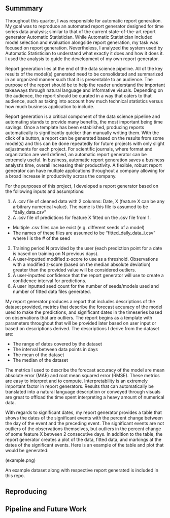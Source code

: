 ## Summmary

Throughout this quarter, I was responsible for automatic report generation. My goal was to reproduce an automated report generator designed for time series data analysis; similar to that of the current state-of-the-art report generator Automatic Statistician. While Automatic Statistician included model selection and evaluation alongside report generation, my task was focused on report generation. Nevertheless, I analyzed the system used by Automatic Statistician to understand what exactly it does and how it does it. I used the analysis to guide the development of my own report generator.

Report generation lies at the end of the data science pipeline. All of the key results of the model(s) generated need to be consolidated and summarized in an organized manner such that it is presentable to an audience. The purpose of the report should be to help the reader understand the important takeaways through natural language and informative visuals. Depending on the audience, the report should be curated in a way that caters to that audience, such as taking into account how much technical statistics versus how much business application to include.

Report generation is a critical component of the data science pipeline and automating stands to provide many benefits, the most important being time savings. Once a template has been established, producing reports automatically is significantly quicker than manually writing them. With the click of a button, a report can be generated based on the results from some model(s) and this can be done repeatedly for future projects with only slight adjustments for each project. For scientific journals, where format and organization are well defined, an automatic report generator can be extremely useful. In business, automatic report generation saves a business analyst‘s time, overall increasing their productivity. A flexible, robust report generator can have multiple applications throughout a company allowing for a broad increase in productivity across the company.

For the purposes of this project, I developed a report generator based on the following inputs and assumptions:
1.	A .csv file of cleaned data with 2 columns: Date, X (feature X can be any arbitrary numerical value). The name is this file is assumed to be “daily_data.csv”
2.	A .csv file of predictions for feature X fitted on the .csv file from 1.
  -	Multiple .csv files can be exist (e.g. different seeds of a model)
  -	The names of these files are assumed to be “fitted_daily_data_i.csv” where I is the # of the seed
3.	Training period N provided by the user (each prediction point for a date is based on training on N previous days).
4.	A user-inputted modified z-score to use as a threshold. Observations with a modified z-score (based on the median absolute deviation) greater than the provided value will be considered outliers.
5.	A user-inputted confidence that the report generator will use to create a confidence interval for predictions.
6.	A user inputted seed count for the number of seeds/models used and number of fitted data files generated.

My report generator produces a report that includes descriptions of the dataset provided, metrics that describe the forecast accuracy of the model used to make the predictions, and significant dates in the timeseries based on observations that are outliers. The report begins as a template with parameters throughout that will be provided later based on user input or based on descriptions derived. The descriptions I derive from the dataset are:
*	The range of dates covered by the dataset
*	The interval between data points in days
*	The mean of the dataset
*	The median of the dataset

The metrics I used to describe the forecast accuracy of the model are mean absolute error (MAE) and root mean squared error (RMSE). These metrics are easy to interpret and to compute. Interpretability is an extremely important factor in report generators. Results that can automatically be translated into a natural language description or conveyed through visuals are great to offload the time spent interpreting a heavy amount of numerical data.

With regards to significant dates, my report generator provides a table that shows the dates of the significant events with the percent change between the day of the event and the preceding event. The significant events are not outliers of the observations themselves, but outliers in the percent change of some feature X between 2 consecutive days. In addition to the table, the report generator creates a plot of the data, fitted data, and markings at the dates of the significant events. Here is an example of the table and plot that would be generated:

(example.png)

An example dataset along with respective report generated is included in this repo. 


## Reproducing

## Pipeline and Future Work
